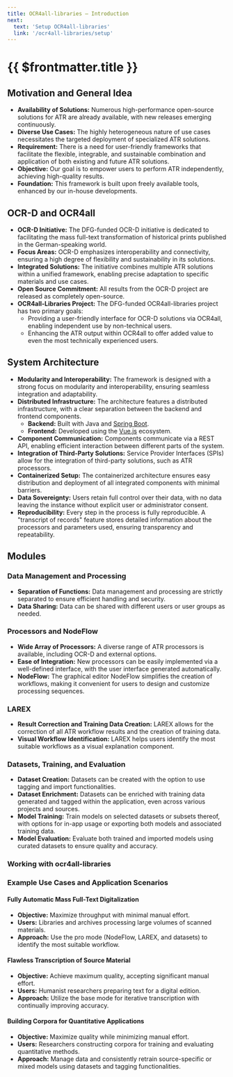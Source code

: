 ```yaml
---
title: OCR4all-libraries – Introduction
next:
  text: 'Setup OCR4all-libraries'
  link: '/ocr4all-libraries/setup'
---
```

# {{ $frontmatter.title }}

## Motivation and General Idea
- **Availability of Solutions:** Numerous high-performance open-source solutions for ATR are already available, with new releases emerging continuously.
- **Diverse Use Cases:** The highly heterogeneous nature of use cases necessitates the targeted deployment of specialized ATR solutions.
- **Requirement:** There is a need for user-friendly frameworks that facilitate the flexible, integrable, and sustainable combination and application of both existing and future ATR solutions.
- **Objective:** Our goal is to empower users to perform ATR independently, achieving high-quality results.
- **Foundation:** This framework is built upon freely available tools, enhanced by our in-house developments.

## OCR-D and OCR4all
- **OCR-D Initiative:** The DFG-funded OCR-D initiative is dedicated to facilitating the mass full-text transformation of historical prints published in the German-speaking world.
- **Focus Areas:** OCR-D emphasizes interoperability and connectivity, ensuring a high degree of flexibility and sustainability in its solutions.
- **Integrated Solutions:** The initiative combines multiple ATR solutions within a unified framework, enabling precise adaptation to specific materials and use cases.
- **Open Source Commitment:** All results from the OCR-D project are released as completely open-source.
- **OCR4all-Libraries Project:** The DFG-funded OCR4all-libraries project has two primary goals:
    - Providing a user-friendly interface for OCR-D solutions via OCR4all, enabling independent use by non-technical users.
    - Enhancing the ATR output within OCR4all to offer added value to even the most technically experienced users.

## System Architecture
- **Modularity and Interoperability:** The framework is designed with a strong focus on modularity and interoperability, ensuring seamless integration and adaptability.
- **Distributed Infrastructure:** The architecture features a distributed infrastructure, with a clear separation between the backend and frontend components.
    - **Backend:** Built with Java and [Spring Boot](https://spring.io/projects/spring-boot).
    - **Frontend:** Developed using the [Vue.js](https://vuejs.org/) ecosystem.
- **Component Communication:** Components communicate via a REST API, enabling efficient interaction between different parts of the system.
- **Integration of Third-Party Solutions:** Service Provider Interfaces (SPIs) allow for the integration of third-party solutions, such as ATR processors.
- **Containerized Setup:** The containerized architecture ensures easy distribution and deployment of all integrated components with minimal barriers.
- **Data Sovereignty:** Users retain full control over their data, with no data leaving the instance without explicit user or administrator consent.
- **Reproducibility:** Every step in the process is fully reproducible. A "transcript of records" feature stores detailed information about the processors and parameters used, ensuring transparency and repeatability.

## Modules

### Data Management and Processing
- **Separation of Functions:** Data management and processing are strictly separated to ensure efficient handling and security.
- **Data Sharing:** Data can be shared with different users or user groups as needed.

### Processors and NodeFlow
- **Wide Array of Processors:** A diverse range of ATR processors is available, including OCR-D and external options.
- **Ease of Integration:** New processors can be easily implemented via a well-defined interface, with the user interface generated automatically.
- **NodeFlow:** The graphical editor NodeFlow simplifies the creation of workflows, making it convenient for users to design and customize processing sequences.

### LAREX
- **Result Correction and Training Data Creation:** LAREX allows for the correction of all ATR workflow results and the creation of training data.
- **Visual Workflow Identification:** LAREX helps users identify the most suitable workflows as a visual explanation component.

### Datasets, Training, and Evaluation
- **Dataset Creation:** Datasets can be created with the option to use tagging and import functionalities.
- **Dataset Enrichment:** Datasets can be enriched with training data generated and tagged within the application, even across various projects and sources.
- **Model Training:** Train models on selected datasets or subsets thereof, with options for in-app usage or exporting both models and associated training data.
- **Model Evaluation:** Evaluate both trained and imported models using curated datasets to ensure quality and accuracy.

### Working with ocr4all-libraries
### Example Use Cases and Application Scenarios
#### Fully Automatic Mass Full-Text Digitalization
- **Objective:** Maximize throughput with minimal manual effort.
- **Users:** Libraries and archives processing large volumes of scanned materials.
- **Approach:** Use the pro mode (NodeFlow, LAREX, and datasets) to identify the most suitable workflow.

#### Flawless Transcription of Source Material
- **Objective:** Achieve maximum quality, accepting significant manual effort.
- **Users:** Humanist researchers preparing text for a digital edition.
- **Approach:** Utilize the base mode for iterative transcription with continually improving accuracy.

#### Building Corpora for Quantitative Applications
- **Objective:** Maximize quality while minimizing manual effort.
- **Users:** Researchers constructing corpora for training and evaluating quantitative methods.
- **Approach:** Manage data and consistently retrain source-specific or mixed models using datasets and tagging functionalities.
